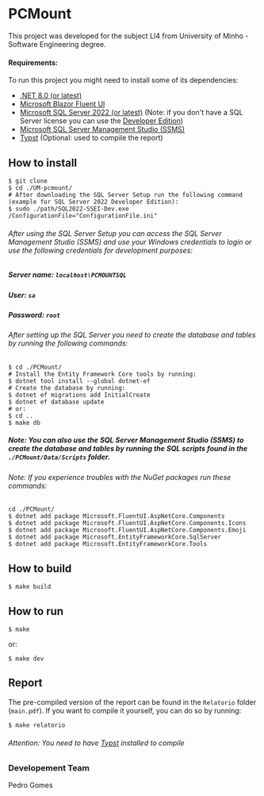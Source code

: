 # PCMount
This project was developed for the subject LI4 from University of Minho - Software Engineering degree.

#### Requirements:
To run this project you might need to install some of its dependencies:
- [.NET 8.0 (or latest)](https://dotnet.microsoft.com/en-us/)
- [Microsoft Blazor Fluent UI](https://www.fluentui-blazor.net/CodeSetup)
- [Microsoft SQL Server 2022 (or latest)](https://www.microsoft.com/en-us/sql-server/sql-server-2022) (Note: if you don't have a SQL Server license you can use the [Developer Edition](https://www.microsoft.com/en-us/sql-server/sql-server-downloads))
- [Microsoft SQL Server Management Studio (SSMS)](https://docs.microsoft.com/en-us/sql/ssms/download-sql-server-management-studio-ssms?view=sql-server-ver15)
- [Typst](https://typst.app/) (Optional: used to compile the report)

## How to install
```shell
$ git clone
$ cd ./UM-pcmount/
# After downloading the SQL Server Setup run the following command (example for SQL Server 2022 Developer Edition):
$ sudo ./path/SQL2022-SSEI-Dev.exe /ConfigurationFile="ConfigurationFile.ini"
```

###### After using the SQL Server Setup you can access the SQL Server Management Studio (SSMS) and use your Windows credentials to login or use the following credentials for development purposes:
##### Server name: `localhost\PCMOUNTSQL`
##### User: `sa`
##### Password: `root`

###### After setting up the SQL Server you need to create the database and tables by running the following commands:
```shell
$ cd ./PCMount/
# Install the Entity Framework Core tools by running:
$ dotnet tool install --global dotnet-ef
# Create the database by running:
$ dotnet ef migrations add InitialCreate
$ dotnet ef database update
# or:
$ cd ..
$ make db
```

##### Note: You can also use the SQL Server Management Studio (SSMS) to create the database and tables by running the SQL scripts found in the `./PCMount/Data/Scripts` folder.

###### Note: If you experience troubles with the NuGet packages run these commands:
```shell
cd ./PCMount/
$ dotnet add package Microsoft.FluentUI.AspNetCore.Components
$ dotnet add package Microsoft.FluentUI.AspNetCore.Components.Icons
$ dotnet add package Microsoft.FluentUI.AspNetCore.Components.Emoji
$ dotnet add package Microsoft.EntityFrameworkCore.SqlServer
$ dotnet add package Microsoft.EntityFrameworkCore.Tools
```

## How to build
```shell
$ make build
```

## How to run
```shell
$ make
```
or:
```shell
$ make dev
```

## Report
The pre-compiled version of the report can be found in the `Relatorio` folder (`main.pdf`). If you want to compile it yourself, you can do so by running:
```shell
$ make relatorio
```
###### Attention: You need to have [Typst](https://typst.app/) installed to compile

### Developement Team
Pedro Gomes